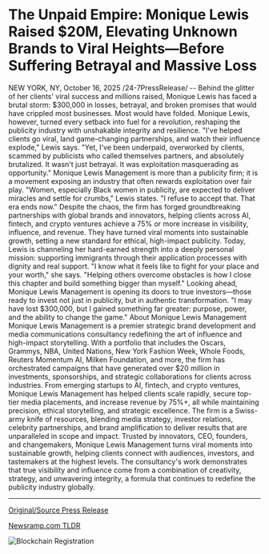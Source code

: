 # The Unpaid Empire: Monique Lewis Raised $20M, Elevating Unknown Brands to Viral Heights—Before Suffering Betrayal and Massive Loss

NEW YORK, NY, October 16, 2025 /24-7PressRelease/ -- Behind the glitter of her clients' viral success and millions raised, Monique Lewis has faced a brutal storm: $300,000 in losses, betrayal, and broken promises that would have crippled most businesses. Most would have folded. Monique Lewis, however, turned every setback into fuel for a revolution, reshaping the publicity industry with unshakable integrity and resilience.  "I've helped clients go viral, land game-changing partnerships, and watch their influence explode," Lewis says. "Yet, I've been underpaid, overworked by clients, scammed by publicists who called themselves partners, and absolutely brutalized. It wasn't just betrayal. It was exploitation masquerading as opportunity."  Monique Lewis Management is more than a publicity firm; it is a movement exposing an industry that often rewards exploitation over fair play. "Women, especially Black women in publicity, are expected to deliver miracles and settle for crumbs," Lewis states. "I refuse to accept that. That era ends now."  Despite the chaos, the firm has forged groundbreaking partnerships with global brands and innovators, helping clients across AI, fintech, and crypto ventures achieve a 75% or more increase in visibility, influence, and revenue. They have turned viral moments into sustainable growth, setting a new standard for ethical, high-impact publicity.  Today, Lewis is channeling her hard-earned strength into a deeply personal mission: supporting immigrants through their application processes with dignity and real support. "I know what it feels like to fight for your place and your worth," she says. "Helping others overcome obstacles is how I close this chapter and build something bigger than myself."  Looking ahead, Monique Lewis Management is opening its doors to true investors—those ready to invest not just in publicity, but in authentic transformation. "I may have lost $300,000, but I gained something far greater: purpose, power, and the ability to change the game."  About Monique Lewis Management  Monique Lewis Management is a premier strategic brand development and media communications consultancy redefining the art of influence and high-impact storytelling.   With a portfolio that includes the Oscars, Grammys, NBA, United Nations, New York Fashion Week, Whole Foods, Reuters Momentum AI, Milken Foundation, and more, the firm has orchestrated campaigns that have generated over $20 million in investments, sponsorships, and strategic collaborations for clients across industries.  From emerging startups to AI, fintech, and crypto ventures, Monique Lewis Management has helped clients scale rapidly, secure top-tier media placements, and increase revenue by 75%+, all while maintaining precision, ethical storytelling, and strategic excellence. The firm is a Swiss-army knife of resources, blending media strategy, investor relations, celebrity partnerships, and brand amplification to deliver results that are unparalleled in scope and impact.  Trusted by innovators, CEO, founders, and changemakers, Monique Lewis Management turns viral moments into sustainable growth, helping clients connect with audiences, investors, and tastemakers at the highest levels. The consultancy's work demonstrates that true visibility and influence come from a combination of creativity, strategy, and unwavering integrity, a formula that continues to redefine the publicity industry globally. 

---

[Original/Source Press Release](https://www.24-7pressrelease.com/press-release/527705/the-unpaid-empire-monique-lewis-raised-20m-elevating-unknown-brands-to-viral-heightsbefore-suffering-betrayal-and-massive-loss)
                    

[Newsramp.com TLDR](https://newsramp.com/curated-news/from-300k-loss-to-industry-revolution-monique-lewis-fight/09cea7bf5c77512b89432838692e8b57) 

 

 



![Blockchain Registration](https://cdn.newsramp.app/24-7PressRelease/qrcode/2510/16/even3Gk2.webp)